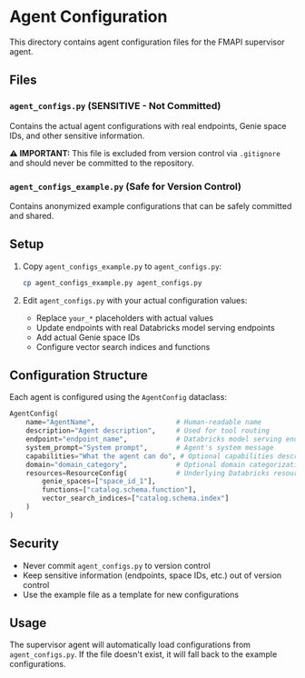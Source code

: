 # Agent Configuration

This directory contains agent configuration files for the FMAPI supervisor agent.

## Files

### `agent_configs.py` (SENSITIVE - Not Committed)
Contains the actual agent configurations with real endpoints, Genie space IDs, and other sensitive information.

**⚠️ IMPORTANT:** This file is excluded from version control via `.gitignore` and should never be committed to the repository.

### `agent_configs_example.py` (Safe for Version Control)
Contains anonymized example configurations that can be safely committed and shared.

## Setup

1. Copy `agent_configs_example.py` to `agent_configs.py`:
   ```bash
   cp agent_configs_example.py agent_configs.py
   ```

2. Edit `agent_configs.py` with your actual configuration values:
   - Replace `your_*` placeholders with actual values
   - Update endpoints with real Databricks model serving endpoints
   - Add actual Genie space IDs
   - Configure vector search indices and functions

## Configuration Structure

Each agent is configured using the `AgentConfig` dataclass:

```python
AgentConfig(
    name="AgentName",                    # Human-readable name
    description="Agent description",     # Used for tool routing
    endpoint="endpoint_name",            # Databricks model serving endpoint
    system_prompt="System prompt",       # Agent's system message
    capabilities="What the agent can do", # Optional capabilities description
    domain="domain_category",            # Optional domain categorization
    resources=ResourceConfig(            # Underlying Databricks resources
        genie_spaces=["space_id_1"],
        functions=["catalog.schema.function"],
        vector_search_indices=["catalog.schema.index"]
    )
)
```

## Security

- Never commit `agent_configs.py` to version control
- Keep sensitive information (endpoints, space IDs, etc.) out of version control
- Use the example file as a template for new configurations

## Usage

The supervisor agent will automatically load configurations from `agent_configs.py`. If the file doesn't exist, it will fall back to the example configurations.
